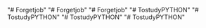 "# Forgetjob" 
"# Forgetjob" 
"# Forgetjob" 
"# TostudyPYTHON" 
"# TostudyPYTHON" 
"# TostudyPYTHON" 
"# TostudyPYTHON" 
